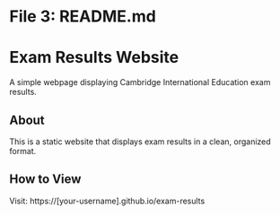 # File 3: README.md
# Exam Results Website
A simple webpage displaying Cambridge International Education exam results.

## About
This is a static website that displays exam results in a clean, organized format.

## How to View
Visit: https://[your-username].github.io/exam-results
